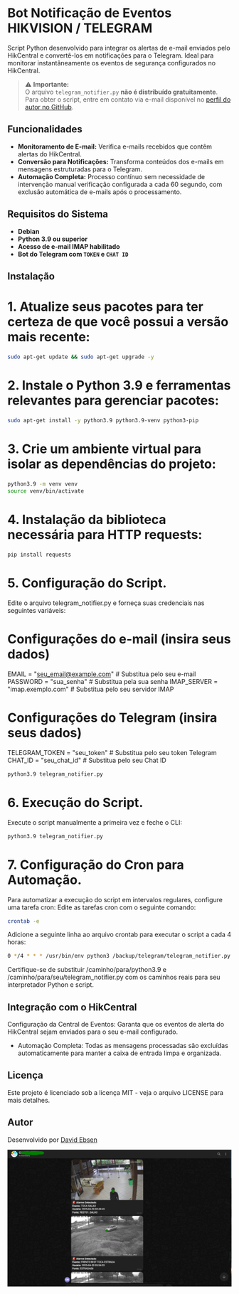 # Bot Notificação de Eventos HIKVISION / TELEGRAM

Script Python desenvolvido para integrar os alertas de e-mail enviados pelo HikCentral e convertê-los em notificações para o Telegram. 
Ideal para monitorar instantâneamente os eventos de segurança configurados no HikCentral.

> ⚠️ **Importante:**  
> O arquivo `telegram_notifier.py` **não é distribuído gratuitamente**.  
> Para obter o script, entre em contato via e-mail disponível no [perfil do autor no GitHub](https://github.com/davidebsen).

## Funcionalidades

- **Monitoramento de E-mail:** Verifica e-mails recebidos que contêm alertas do HikCentral.
- **Conversão para Notificações:** Transforma conteúdos dos e-mails em mensagens estruturadas para o Telegram.
- **Automação Completa:** Processo contínuo sem necessidade de intervenção manual verificação configurada a cada 60 segundo, com exclusão automática de e-mails após o processamento.

## Requisitos do Sistema
- **Debian**
- **Python 3.9 ou superior**
- **Acesso de e-mail IMAP habilitado**
- **Bot do Telegram com `TOKEN` e `CHAT ID`**

## Instalação

# 1. Atualize seus pacotes para ter certeza de que você possui a versão mais recente:

```bash
sudo apt-get update && sudo apt-get upgrade -y
```

# 2. Instale o Python 3.9 e ferramentas relevantes para gerenciar pacotes:

```bash
sudo apt-get install -y python3.9 python3.9-venv python3-pip
```

# 3. Crie um ambiente virtual para isolar as dependências do projeto:

```bash
python3.9 -m venv venv
source venv/bin/activate
```

# 4. Instalação da biblioteca necessária para HTTP requests:

```bash
pip install requests
```

# 5. Configuração do Script.
Edite o arquivo telegram_notifier.py e forneça suas credenciais nas seguintes variáveis:

# Configurações do e-mail (insira seus dados)
EMAIL = "seu_email@example.com"        # Substitua pelo seu e-mail
PASSWORD = "sua_senha"                 # Substitua pela sua senha
IMAP_SERVER = "imap.exemplo.com"       # Substitua pelo seu servidor IMAP

# Configurações do Telegram (insira seus dados)
TELEGRAM_TOKEN = "seu_token"           # Substitua pelo seu token Telegram
CHAT_ID = "seu_chat_id"                # Substitua pelo seu Chat ID

```bash
python3.9 telegram_notifier.py
```


# 6. Execução do Script.
Execute o script manualmente a primeira vez e feche o CLI:

```bash
python3.9 telegram_notifier.py
```
# 7. Configuração do Cron para Automação.

Para automatizar a execução do script em intervalos regulares, configure uma tarefa cron:
Edite as tarefas cron com o seguinte comando:

```bash
crontab -e
```
Adicione a seguinte linha ao arquivo crontab para executar o script a cada 4 horas:

```bash
0 */4 * * * /usr/bin/env python3 /backup/telegram/telegram_notifier.py >> /backup/telegram/telegram_cron_log.txt 2>&1
```
Certifique-se de substituir /caminho/para/python3.9 e /caminho/para/seu/telegram_notifier.py com os caminhos reais para seu interpretador Python e script.

## Integração com o HikCentral
Configuração da Central de Eventos: Garanta que os eventos de alerta do HikCentral sejam enviados para o seu e-mail configurado.

- Automação Completa: Todas as mensagens processadas são excluídas automaticamente para manter a caixa de entrada limpa e organizada.

## Licença
Este projeto é licenciado sob a licença MIT - veja o arquivo LICENSE para mais detalhes.

## Autor
Desenvolvido por [David Ebsen](https://www.linkedin.com/in/david-ebsen/)

![Descrição da Imagem](modelo.png)
